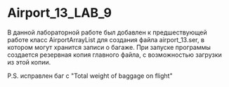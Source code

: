 # Airport_13_LAB_9
В данной лабораторной работе был добавлен к предшествующей работе класс AirportArrayList для создания файла airport_13.ser,
в котором могут хранится записи о багаже.
При запуске программы создается резервная копия главного файла, с возможностью загрузки из этой копии.


P.S. исправлен баг с "Total weight of baggage on flight"
